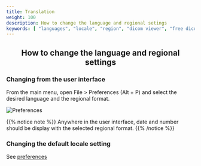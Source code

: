 ```yaml
---
title: Translation
weight: 100
description: How to change the language and regional setings
keywords: [ "languages", "locale", "region", "dicom viewer", "free dicom viewer", "open source dicom viewer", "weasis dicom viewer",  "multi-platform dicom viewer", "pacs viewer" ]
---
```


## <center>How to change the language and regional settings</center>

### Changing from the user interface
From the main menu, open File > Preferences (Alt + P) and select the desired language and the regional format.

![Preferences](/tuto/languages/language.png)

{{% notice note %}}
Anywhere in the user interface, date and number should be display with the selected regional format.
{{% /notice %}}

### Changing the default locale setting

See [preferences](../../basics/customize/preferences/#priority-order-for-loading-a-property)
